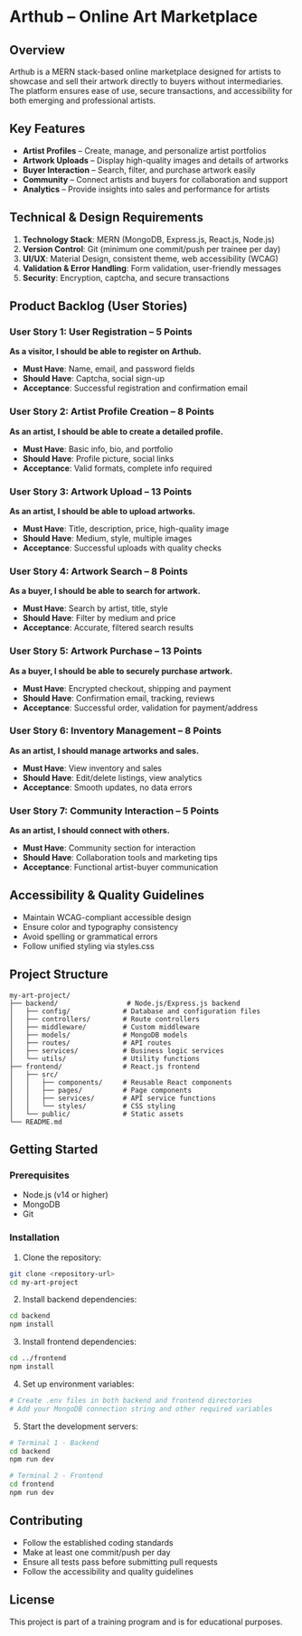 # Arthub – Online Art Marketplace

## Overview

Arthub is a MERN stack-based online marketplace designed for artists to showcase and sell their artwork directly to buyers without intermediaries. The platform ensures ease of use, secure transactions, and accessibility for both emerging and professional artists.

## Key Features

- **Artist Profiles** – Create, manage, and personalize artist portfolios
- **Artwork Uploads** – Display high-quality images and details of artworks
- **Buyer Interaction** – Search, filter, and purchase artwork easily
- **Community** – Connect artists and buyers for collaboration and support
- **Analytics** – Provide insights into sales and performance for artists

## Technical & Design Requirements

1. **Technology Stack**: MERN (MongoDB, Express.js, React.js, Node.js)
2. **Version Control**: Git (minimum one commit/push per trainee per day)
3. **UI/UX**: Material Design, consistent theme, web accessibility (WCAG)
4. **Validation & Error Handling**: Form validation, user-friendly messages
5. **Security**: Encryption, captcha, and secure transactions

## Product Backlog (User Stories)

### User Story 1: User Registration – 5 Points
**As a visitor, I should be able to register on Arthub.**

- **Must Have**: Name, email, and password fields
- **Should Have**: Captcha, social sign-up
- **Acceptance**: Successful registration and confirmation email

### User Story 2: Artist Profile Creation – 8 Points
**As an artist, I should be able to create a detailed profile.**

- **Must Have**: Basic info, bio, and portfolio
- **Should Have**: Profile picture, social links
- **Acceptance**: Valid formats, complete info required

### User Story 3: Artwork Upload – 13 Points
**As an artist, I should be able to upload artworks.**

- **Must Have**: Title, description, price, high-quality image
- **Should Have**: Medium, style, multiple images
- **Acceptance**: Successful uploads with quality checks

### User Story 4: Artwork Search – 8 Points
**As a buyer, I should be able to search for artwork.**

- **Must Have**: Search by artist, title, style
- **Should Have**: Filter by medium and price
- **Acceptance**: Accurate, filtered search results

### User Story 5: Artwork Purchase – 13 Points
**As a buyer, I should be able to securely purchase artwork.**

- **Must Have**: Encrypted checkout, shipping and payment
- **Should Have**: Confirmation email, tracking, reviews
- **Acceptance**: Successful order, validation for payment/address

### User Story 6: Inventory Management – 8 Points
**As an artist, I should manage artworks and sales.**

- **Must Have**: View inventory and sales
- **Should Have**: Edit/delete listings, view analytics
- **Acceptance**: Smooth updates, no data errors

### User Story 7: Community Interaction – 5 Points
**As an artist, I should connect with others.**

- **Must Have**: Community section for interaction
- **Should Have**: Collaboration tools and marketing tips
- **Acceptance**: Functional artist-buyer communication

## Accessibility & Quality Guidelines

- Maintain WCAG-compliant accessible design
- Ensure color and typography consistency
- Avoid spelling or grammatical errors
- Follow unified styling via styles.css

## Project Structure

```
my-art-project/
├── backend/                 # Node.js/Express.js backend
│   ├── config/             # Database and configuration files
│   ├── controllers/        # Route controllers
│   ├── middleware/         # Custom middleware
│   ├── models/             # MongoDB models
│   ├── routes/             # API routes
│   ├── services/           # Business logic services
│   └── utils/              # Utility functions
├── frontend/               # React.js frontend
│   ├── src/
│   │   ├── components/     # Reusable React components
│   │   ├── pages/          # Page components
│   │   ├── services/       # API service functions
│   │   └── styles/         # CSS styling
│   └── public/             # Static assets
└── README.md
```

## Getting Started

### Prerequisites
- Node.js (v14 or higher)
- MongoDB
- Git

### Installation

1. Clone the repository:
```bash
git clone <repository-url>
cd my-art-project
```

2. Install backend dependencies:
```bash
cd backend
npm install
```

3. Install frontend dependencies:
```bash
cd ../frontend
npm install
```

4. Set up environment variables:
```bash
# Create .env files in both backend and frontend directories
# Add your MongoDB connection string and other required variables
```

5. Start the development servers:
```bash
# Terminal 1 - Backend
cd backend
npm run dev

# Terminal 2 - Frontend
cd frontend
npm run dev
```

## Contributing

- Follow the established coding standards
- Make at least one commit/push per day
- Ensure all tests pass before submitting pull requests
- Follow the accessibility and quality guidelines

## License

This project is part of a training program and is for educational purposes.